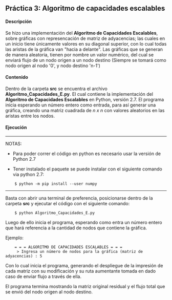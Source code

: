 ## Práctica 3: Algoritmo de capacidades escalables

#### Descripción
Se hizo una implementación del **Algoritmo de Capacidades Escalables**, sobre gráficas con represencación de 
matriz de adyacencias; las cuales en un inicio tiene únicamente valores en su diagonal superior, con lo cual todas las 
aristas de la gráfica van "hacia a delante". Las gráficas que se generan de manera aleatoria, tienen por nombre 
un valor numérico, del cual se enviará flujo de un nodo origen a un nodo destino (Siempre se tomará como nodo origen 
al nodo '0', y nodo destino 'n-1')


#### Contenido
Dentro de la carpeta **src** se encuentra el archivo **Algoritmo_Capacidades_E.py**. El cual contiene la
implementación del **Algoritmo de Capacidades Escalables** en Python, versión 2.7. El programa inicia
esperando un número entero como entrada, para así generar una gráfica, creando una matriz cuadrada de *n x n*
con valores aleatorios en las aristas entre los nodos.

#### Ejecución
* * * 
NOTAS: 
+ Para poder correr el código en python es necesario usar la versión de Python 2.7

+ Tener instalado el paquete <numpy> se puede instalar con el siguiente comando via <pip> python 2.7:
```
	$ python -m pip install --user numpy
```
* * *

Basta con abrir una terminal de preferencia, posicionarse dentro de la carpeta **src** y ejecutar el código 
con el siguiente comando:

```
	$ python Algoritmo_Capacidades_E.py
```

Luego de ello inicia el programa, esperando como entra un número entero que hará referencia a la cantidad de 
nodos que contiene la gráfica.

Ejemplo:
```
	= = = ALGORITMO DE CAPACIDADES ESCALABLES = = = 
	 > Ingresa un número de nodos para la gráfica (matriz de adyacencias) : 5
```

Con lo cual inicia el programa, generando el despliegue de la impresión de cada matriz con su modificación y 
su ruta aumentante tomada en dado caso de enviar flujo a través de ella.

El programa termina mostrando la matriz original residual y el flujo total que se envió del nodo origen al nodo destino.
